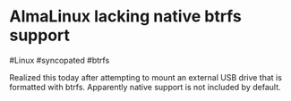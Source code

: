 # AlmaLinux lacking native btrfs support
#Linux #syncopated #btrfs 


Realized this today after attempting to mount an external USB drive that is formatted with btrfs. Apparently native support is not included by default. 




